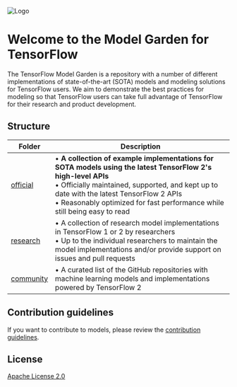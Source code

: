 ![Logo](https://storage.googleapis.com/model_garden_artifacts/TF_Model_Garden.png)

# Welcome to the Model Garden for TensorFlow

The TensorFlow Model Garden is a repository with a number of different implementations of state-of-the-art (SOTA) models and modeling solutions for TensorFlow users. We aim to demonstrate the best practices for modeling so that TensorFlow users can take full advantage of TensorFlow for their research and product development.

## Structure

| Folder | Description |
|-----------|-------------|
| [official](official) | • **A collection of example implementations for SOTA models using the latest TensorFlow 2's high-level APIs**<br />• Officially maintained, supported, and kept up to date with the latest TensorFlow 2 APIs<br />• Reasonably optimized for fast performance while still being easy to read |
| [research](research) | • A collection of research model implementations in TensorFlow 1 or 2 by researchers<br />• Up to the individual researchers to maintain the model implementations and/or provide support on issues and pull requests |
| [community](community) | • A curated list of the GitHub repositories with machine learning models and implementations powered by TensorFlow 2 |

## Contribution guidelines

If you want to contribute to models, please review the [contribution guidelines](CONTRIBUTING.md).

## License

[Apache License 2.0](LICENSE)
